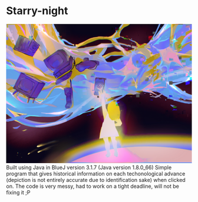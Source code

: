 # Starry-night
![Project I did for my digital art course. ](https://github.com/Belindq/Starry-night/blob/main/1.png)
Built using Java in BlueJ version 3.1.7 (Java version 1.8.0_66)
Simple program that gives historical information on each techonological advance (depiction is not entirely accurate due to identification sake) when clicked on.
The code is very messy, had to work on a tight deadline, will not be fixing it ;P

